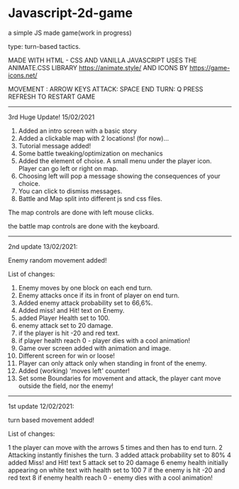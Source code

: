 # Javascript-2d-game

a simple JS made game(work in progress)

type: turn-based tactics.

MADE WITH HTML - CSS AND VANILLA JAVASCRIPT
USES THE ANIMATE.CSS LIBRARY https://animate.style/
AND ICONS BY https://game-icons.net/

MOVEMENT : ARROW KEYS
ATTACK: SPACE
END TURN: Q
PRESS REFRESH TO RESTART GAME



*************************************************************************

3rd Huge Update! 15/02/2021

1. Added an intro screen with a basic story
2. Added a clickable map with 2 locations! (for now)...
3. Tutorial message added!
4. Some battle tweaking/optimization on mechanics
5. Added the element of choise. A small menu under the player icon. Player can go left or right on map. 
6. Choosing left will pop a message showing the consequences of your choice.
7. You can click to dismiss messages.
8. Battle and Map split into different js snd css files.

The map controls are done with left mouse clicks.

the battle map controls are done with the keyboard.




*************************************************************************

2nd update 13/02/2021:

Enemy random movement added!

List of changes:

1. Enemy moves by one block on each end turn.
2. Enemy attacks once if its in front of player on end turn.
3. Added enemy attack probability set to 66,6%.
4. Added miss! and Hit! text on Enemy.
5. added Player Health set to 100.
6. enemy attack set to 20 damage.
7. if the player is hit -20 and red text.
8. if player health reach 0 - player dies with a cool animation!
9. Game over screen added with animation and image.
10. Different screen for win or loose!
11. Player can only attack only when standing in front of the enemy.
12. Added (working) 'moves left' counter!
13. Set some Boundaries for movement and attack, the player cant move outside the field, nor the enemy!

*************************************************************************

1st update 12/02/2021:

turn based movement added!

List of changes:

1 the player can move with the arrows 5 times and then has to end turn.
2 Attacking instantly finishes the turn.
3 added attack probability set to 80%
4 added Miss! and Hit! text
5 attack set to 20 damage
6 enemy health initially appearing on white text with health set to 100
7 if the enemy is hit -20 and red text
8 if enemy health reach 0 - enemy dies with a cool animation!

